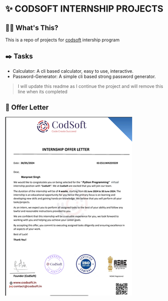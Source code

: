 # ✨ CODSOFT INTERNSHIP PROJECTS

## 😵‍💫 What's This?

This is a repo of projects for [codsoft](https://www.codsoft.in/) intership program

## ✒️ Tasks

- Calculator: A cli based calculator, easy to use, interactive.
- Password-Generator: A simple cli based strong password generator.

> I will update this readme as I continue the project and will remove this line when its completed

## 🎉 Offer Letter

![offer letter](statics/offerLetter.png)
